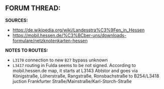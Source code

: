 ﻿**FORUM THREAD:**
- 


**SOURCES:**
- https://de.wikipedia.org/wiki/Landesstra%C3%9Fen_in_Hessen
- https://mobil.hessen.de/%C3%BCber-uns/downloads-formulare/netzknotenkarten-hessen


**NOTES TO ROUTES:**
- `L3170` connection to new `B27` bypass unknown
- `L3417` routing in Fulda seems to be not signed. According to mobil.hessen.de map, it starts at L3143 Abtstor and goes via Königstraße, Löherstraße, Rangstraße, Ronsbachstraße to B254/L3418 juction Frankfurter Straße/Mainstraße/Karl-Storch-Straße